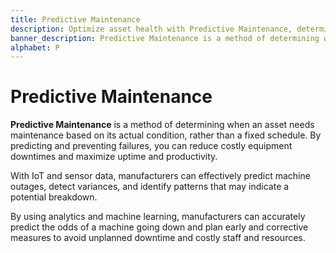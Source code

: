 ```yaml
---
title: Predictive Maintenance
description: Optimize asset health with Predictive Maintenance, determining maintenance needs based on actual condition, not fixed schedules.
banner_description: Predictive Maintenance is a method of determining when an asset needs maintenance based on its actual condition, rather than a fixed schedule. By predicting and preventing failures, you can reduce costly equipment downtimes and maximize uptime and productivity.
alphabet: P
---
```


# Predictive Maintenance

**Predictive Maintenance** is a method of determining when an asset needs maintenance based on its actual condition, rather than a fixed schedule. By predicting and preventing failures, you can reduce costly equipment downtimes and maximize uptime and productivity.

With IoT and sensor data, manufacturers can effectively predict machine outages, detect variances, and identify patterns that may indicate a potential breakdown.

By using analytics and machine learning, manufacturers can accurately predict the odds of a machine going down and plan early and corrective measures to avoid unplanned downtime and costly staff and resources.
